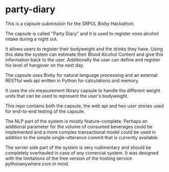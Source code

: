 # party-diary

This is a capsule submission for the SRPOL Bixby Hackathon.

The capsule is called "Party Diary" and it is used to register ones alcohol intake during a night out.

It allows users to register their bodyweight and the drinks they have. Using this data the system can estimate their Blood Alcohol Content and give this information back to the user. Additionally the user can define and register his level of hangover on the next day.

The capsule uses Bixby for natural language processing and an external RESTful web api written in Python for calculations and memory.

It uses the viv.measurement library capsule to handle the different weight units that can be used to represent the user's bodyweight.

This repo contains both the capsule, the web api and two user stories used for end-to-end testing of the capsule.

The NLP part of the system is mostly feature-complete. Perhaps an additional parameter for the volume of consumed beverages could be implemented and a more complex transactional model could be used in addition to the simple single-utterance commit that is currently available.

The server side part of the system is very rudimentary and should be completely overhauled in case of any comercial system. It was designed with the limitations of the free version of the hosting service pythonanywhere.com in mind.
